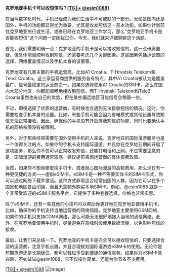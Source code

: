 **克罗地亚手机卡可以收短信吗？[[TG💪+ @esim1088](https://t.me/s/esim1088)]**

在当今数字化时代，手机已经成为我们生活中不可或缺的一部分。无论是国内还是国外，手机的功能都显得尤为重要，尤其是收发短信这一基本功能。如果你计划前往克罗地亚旅行或生活，或者已经在克罗地亚工作学习，那么“克罗地亚手机卡是否能收短信”这个问题一定困扰过你。今天，我们就来详细聊聊这个话题。

首先，我们需要明确一点：克罗地亚的手机卡是可以接收短信的，这一点毋庸置疑。但具体能否顺利收到短信，还需要考虑几个关键因素。这些因素包括运营商的选择、网络覆盖情况以及手机本身的设置等。

克罗地亚有几家主要的手机运营商，比如A1 Croatia、T-Hrvatski Telekom和Tele2 Croatia。这三家运营商提供的服务各有特点，其中A1 Croatia被认为是覆盖最广、信号最稳定的运营商之一。如果你选择使用A1 Croatia的SIM卡，那么在国内大部分地区，你都能顺畅地接收到短信。而T-Hrvatski Telekom和Tele2 Croatia虽然也有自己的优势，但在某些偏远地区可能信号会稍弱一些。

不过，即便选择了优质的运营商，有时候也会遇到无法接收短信的情况。这时，你需要检查手机本身的设置。比如，有些手机可能会因为省电模式或其他设置导致短信无法正常接收。因此，确保你的手机没有开启屏蔽短信的功能，同时也要确认手机的网络权限没有被限制。

另外，对于那些经常需要在国外使用手机的人来说，克罗地亚的国际漫游服务也是一个值得关注的点。如果你的手机卡支持国际漫游，并且你在克罗地亚期间开启了这项服务，那么你不仅可以正常收发短信，还能打电话和上网。不过需要注意的是，国际漫游的费用通常较高，建议提前咨询运营商的具体资费政策。

当然，如果你不想频繁更换手机卡，或者担心国际漫游的高额费用，那么现在有一种更便捷的方式——虚拟eSIM卡。eSIM卡是一种不需要实体卡的SIM卡形式，你可以通过网络下载并激活。这种方式非常适合经常出国的人群，因为它可以在多个国家和地区自由切换，而且无需额外购买本地SIM卡。例如，@esim1088 就是一个非常受欢迎的eSIM卡服务平台，它提供了多种套餐选择，价格也非常实惠。

除了eSIM卡，还有一些其他的小技巧可以帮助你更好地在克罗地亚使用手机卡。比如，确保你的手机支持当地运营商的网络频段。克罗地亚主要使用GSM网络，如果你的手机只支持CDMA网络，那么可能无法很好地接入当地的通信网络。此外，在克罗地亚使用手机时，尽量避免在高峰时段使用数据流量，以免影响短信的接收。

最后，让我们来总结一下。克罗地亚的手机卡是完全可以接收短信的，只要选择合适的运营商，注意手机设置，并且合理规划国际漫游或eSIM卡的使用。无论你是短期旅游还是长期居住，都可以轻松享受到便捷的通信服务。如果你对eSIM卡感兴趣，不妨试试@esim1088，它不仅操作简单，还能为你节省不少费用。

[[TG💪+ @esim1088](https://t.me/s/esim1088) ![Image](https://i.postimg.cc/4NQfJmqS/Snipaste-2025-05-13-00-14-12.png)]